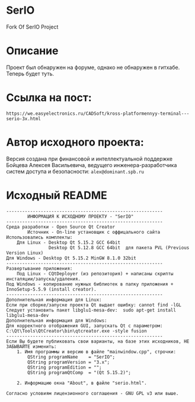 # SerIO
Fork Of SerIO Project


# Описание 
Проект был обнаружен на форуме, однако не обнаружен в гитхабе. Теперь будет туть.

# Ссылка на пост:
    https://we.easyelectronics.ru/CADSoft/kross-platformennyy-terminal---serio-3x.html

# Автор исходного проекта:
Версия создана при финансовой и интеллектуальной поддержке Бойцева Алексея Васильевича, ведущего инженера-разработчика систем доступа и безопасности: ```alex@dominant.spb.ru```

# Исходный README

    -----------------------------------------------------------
            ИНФОРМАЦИЯ К ИСХОДНОМУ ПРОЕКТУ - "SerIO"
    -----------------------------------------------------------
    Среда разработки - Open Source Qt Creator
            Источник - Оn-line установщик с оффицального сайта
    Использовались комплекты:
        Для Linux - Desktop Qt 5.15.2 GCC 64bit
                    Desktop Qt 5.12.8 GCC 64bit  для пакета PVL (Previous Version Linux)
    Для Windows - Desktop Qt 5.15.2 MinGW 8.1.0 32bit
    -----------------------------------------------------------
    Развертывание приложения:
        Под Linux - CQtDeployer (из репозитория) + написаны скрипты инсталяции/запуска/удаления.
    Под Windows - копирование нужных библиотек в папку приложения + InnoSetup-5.5.9 (install creator).
    -----------------------------------------------------------
    Дополнительная информация для Linux:
    Если при сборке/запуске проекта Qt выдает ошибку: cannot find -lGL
    Следует установить пакет libglu1-mesa-dev:  sudo apt-get install libglu1-mesa-dev
    Дополнительная информация для Windows:
    Для корректного отображения GUI, запускать Qt с параметром: C:\Qt\Tools\QtCreator\bin\qtcreator.exe -style fusion
    -----------------------------------------------------------
    Если Вы будете публиковать свои варианты, на базе этих исходников, НЕ ЗАБЫВАЙТЕ изменить:
        1. Имя программы и версию в файле "mainwindow.cpp", строчки:
            QString programName    = "SerIO";
            QString programVersion = "3.x";
            QString programEdition = "";
            QString programQtComp  = "(Qt 5.15.2)";
        
        2. Информацию окна "About", в файле "serio.html".

    Согласно условиям лицензионного соглашения - GNU GPL v3 или выше.